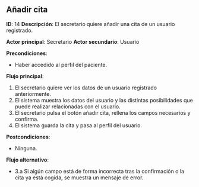 ## Añadir cita
**ID**: 14
**Descripción**: El secretario quiere añadir una cita de un usuario registrado.

**Actor principal**: Secretario
**Actor secundario**: Usuario

**Precondiciones**:
* Haber accedido al perfil del paciente.

**Flujo principal**:
1. El secretario quiere ver los datos de un usuario registrado anteriormente.
1. El sistema muestra los datos del usuario y las distintas posibilidades que puede realizar relacionadas con el usuario.
1. El secretario pulsa el botón añadir cita, rellena los campos necesarios y confirma.
1. El sistema guarda la cita y pasa al perfil del usuario.

**Postcondiciones**: 
* Ninguna.

**Flujo alternativo**:
* 3.a Si algún campo está de forma incorrecta tras la confirmación o la cita ya está cogida, se muestra un mensaje de error.
